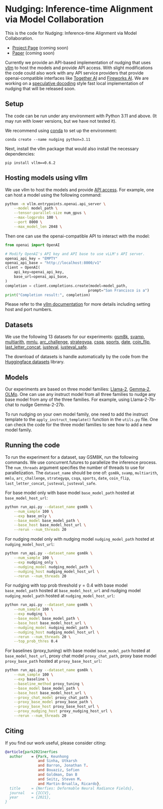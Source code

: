 # Nudging: Inference-time Alignment via Model Collaboration

This is the code for Nudging: Inference-time Alignment via Model Collaboration.
 * [Project Page](https://fywalter.github.io/nudging/)  (coming soon)
 * [Paper](https://fywalter.github.io/nudging/) (coming soon)

Currently we provide an API-based implementation of nudging that uses [vllm](https://github.com/vllm-project/vllm) to host the models and provide API access.
With slight modifications the code could also work with any API service providers that provide openai-compatible interfaces like [Together AI](https://www.together.ai/) and [Fireworks AI](https://fireworks.ai/).
We are working on a [speculative docoding](https://arxiv.org/abs/2211.17192) style fast local implementation of nudging that will be released soon.
 
## Setup
The code can be run under any environment with Python 3.11 and above.
(It may run with lower versions, but we have not tested it).

We recommend using [conda](https://anaconda.org/anaconda/conda) to set up the environment:

    conda create --name nudging python=3.11

Next, install the vllm package that would also install the necessary dependencies:

    pip install vllm==0.6.2

## Hosting models using vllm
We use vllm to host the models and provide [API access](https://docs.vllm.ai/en/latest/serving/openai_compatible_server.html). For example, one can host a model using the following command:

```bash
python -m vllm.entrypoints.openai.api_server \
    --model model_path \
    --tensor-parallel-size num_gpus \
    --max-logprobs 100 \
    --port 8000 \
    --max_model_len 2048 \
```
Then one can use the openai-compatible API to interact with the model:

```python
from openai import OpenAI

# Modify OpenAI's API key and API base to use vLLM's API server.
openai_api_key = "EMPTY"
openai_api_base = "http://localhost:8000/v1"
client = OpenAI(
    api_key=openai_api_key,
    base_url=openai_api_base,
)
completion = client.completions.create(model=model_path,
                                      prompt="San Francisco is a")
print("Completion result:", completion)
```

Please refer to the [vllm documentation](https://docs.vllm.ai/en/v0.2.7/getting_started/quickstart.html) for more details including setting host and port numbers.
## Datasets
We use the following 13 datasets for our experiments: 
[gsm8k](https://huggingface.co/datasets/gsm8k), 
[svamp](https://huggingface.co/datasets/gsm8k), 
[multiarith](https://huggingface.co/datasets/ChilleD/MultiArith), 
[mmlu](https://huggingface.co/datasets/cais/mmlu), 
[arc_challenge](https://huggingface.co/datasets/allenai/ai2_arc), 
[strategyqa](https://huggingface.co/datasets/ChilleD/StrategyQA), 
[csqa](https://huggingface.co/datasets/tau/commonsense_qa), 
[sports](https://huggingface.co/datasets/hails/bigbench/viewer/sports_understanding_zero_shot), 
[date](https://huggingface.co/datasets/hails/bigbench/viewer/date_understanding_zero_shot), 
[coin_flip](https://huggingface.co/datasets/skrishna/coin_flip), 
[last_letter_concat](https://huggingface.co/datasets/ChilleD/LastLetterConcat), 
[justeval](https://huggingface.co/datasets/re-align/just-eval-instruct), 
[justeval_safe](https://huggingface.co/datasets/re-align/just-eval-instruct/viewer/judgements_safety).


The download of datasets is handle automatically by the code from the [Huggingface datasets](https://huggingface.co/docs/datasets/) library.

## Models
Our experiments are based on three model families: 
[Llama-2](https://huggingface.co/meta-llama/Llama-2-7b),
[Gemma-2](https://huggingface.co/google/gemma-2-2b),
[OLMo](https://huggingface.co/allenai/OLMo-1B-0724-hf). One can use any instruct model from all three families to nudge any base model from any of the three families. For example, using Llama-2-7b-chat to nudge Gemma-2-27b.

To run nudging on your own model family, one need to add the instruct template to the `apply_instruct_template()` function in the `utils.py` file. One can check the code for the three model families to see how to add a new model family.


## Running the code
To run the experiment for a dataset, say GSM8K, run the following commands. We use concurrent.futures to parallelize the inference process. The `num_threads` argument specifies the number of threads to use for parallelization. The `dataset_name` should be one of: `gsm8k`, `svamp`, `multiarith`, `mmlu`, `arc_challenge`, `strategyqa`, `csqa`, `sports`, `date`, `coin_flip`, `last_letter_concat`, `justeval`, `justeval_safe`.

For base model only with base model `base_model_path` hosted at `base_model_host_url`:
```bash
python run_api.py --dataset_name gsm8k \
    --num_sample 100 \
    --exp base_only \
    --base_model base_model_path \
    --base_host base_model_host_url \
    --rerun --num_threads 20
```

For nudging model only with nudging model `nudging_model_path` hosted at `nudging_model_host_url`:
```bash
python run_api.py --dataset_name gsm8k \
    --num_sample 100 \
    --exp nudging_only \
    --nudging_model nudging_model_path \
    --nudging_host nudging_model_host_url \
    --rerun --num_threads 20
```
For nudging with top prob threshold $\gamma=0.4$ with base model `base_model_path` hosted at `base_model_host_url` and nudging model `nudging_model_path` hosted at `nudging_model_host_url`:
```bash
python run_api.py --dataset_name gsm8k \
    --num_sample 100 \
    --exp nudging \
    --base_model base_model_path \
    --base_host base_model_host_url \
    --nudging_model nudging_model_path \
    --nudging_host nudging_model_host_url \
    --rerun --num_threads 20 \
    --top_prob_thres 0.4
```

For baselines (proxy_tuning) with base model `base_model_path` hosted at `base_model_host_url`, proxy chat model `proxy_chat_path`, proxy base model `proxy_base_path` hosted at `proxy_base_host_url`:
```bash
python run_api.py --dataset_name gsm8k \
    --num_sample 100 \
    --exp baseline \
    --baseline_method proxy_tuning \
    --base_model base_model_path \
    --base_host base_model_host_url \
    --proxy_chat_model proxy_chat_path \
    --proxy_base_model proxy_base_path \
    --proxy_base_host proxy_base_host_url \
    --proxy_nudging_host proxy_nudging_host_url \
    --rerun --num_threads 20
```

## Citing
If you find our work useful, please consider citing:
```BibTeX
@article{park2021nerfies
  author    = {Park, Keunhong 
               and Sinha, Utkarsh 
               and Barron, Jonathan T. 
               and Bouaziz, Sofien 
               and Goldman, Dan B 
               and Seitz, Steven M. 
               and Martin-Brualla, Ricardo},
  title     = {Nerfies: Deformable Neural Radiance Fields},
  journal   = {ICCV},
  year      = {2021},
}
```